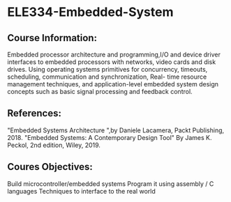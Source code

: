 # ELE334-Embedded-System
## Course Information:
Embedded processor architecture and programming,I/O and device driver interfaces to embedded processors with networks, video cards and disk drives. Using operating systems primitives for concurrency, timeouts, scheduling, communication and synchronization, Real- time resource management techniques, and application-level embedded system design concepts such as basic signal processing and feedback control.

## References:
"Embedded Systems Architecture ",by Daniele Lacamera, Packt Publishing, 2018.
"Embedded Systems: A Contemporary Design Tool" By James K. Peckol, 2nd edition, Wiley, 2019.

## Coures Objectives:
Build microcontroller/embedded systems
Program it using assembly / C languages
Techniques to interface to the real world
